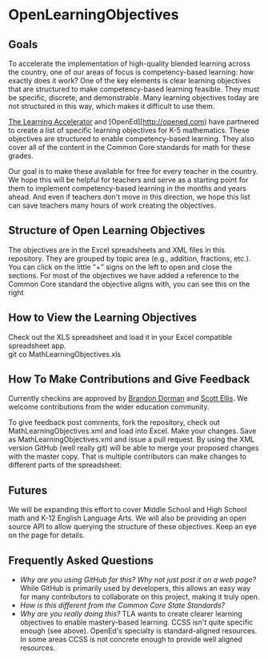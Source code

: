 # OpenLearningObjectives

## Goals
To accelerate the implementation of high-quality blended 
learning across the country, one of our areas of focus is competency-based 
learning: how exactly does it work? One of the key elements is clear learning 
objectives that are structured to make competency-based learning feasible. 
They must be specific, discrete, and demonstrable. Many learning objectives 
today are not structured in this way, which makes it difficult to use them.

[The Learning Accelerator](http://thelearningaccerator.org) and [OpenEd][http://opened.com) have partnered  to create a list of specific learning objectives for K-5 mathematics. These objectives are structured  to enable competency-based learning.  They also cover all of the content in the 
Common Core standards for math for these grades.

Our goal is to make these available for free for every teacher 
in the country. We hope this will be helpful for teachers and serve as a starting 
point for them to implement competency-based learning in the months and years ahead. 
And even if teachers don't move in this direction, we hope this list can save teachers 
many hours of work creating the objectives.

## Structure of Open Learning Objectives
The objectives are in the Excel spreadsheets and XML files in this repository. They are grouped by topic area 
(e.g., addition, fractions, etc.). You can click on the little "+" signs on the 
left to open and close the sections. For most of the objectives we have added a 
reference to the Common Core standard the objective aligns with, you can see this 
on the right

## How to View the Learning Objectives 
Check out the XLS spreadsheet and load it in your Excel compatible spreadsheet app.  
  git co MathLearningObjectives.xls

## How To Make Contributions and Give Feedback  

Currently checkins are approved by [Brandon Dorman](mailto:brandon@opened.com) and [Scott Ellis](scott@thelearningaccelerator.org).  We welcome contributions from the wider education community. 

To give feedback post comments,  fork the repository, check out MathLearningObjectives.xml and load into Excel. Make your changes.  Save as MathLearningObjectives.xml and issue a pull request.  By using the XML version GitHub (well really git) will be able to merge your proposed changes with the master copy.  That is multiple contributors can make changes to different parts of the spreadsheet.

## Futures 
We will be expanding this effort to cover Middle School and High School math and K-12 English Language Arts.  We will also be providing an open source API to allow querying the structure of these objectives.   Keep an eye on the page for details. 

## Frequently Asked Questions
* *Why are you using GitHub for this? Why not just post it on a web page?*
While GitHub is primarily used by developers, this allows an easy way for many contributors to collaborate on this project, making it truly open.
* *How is this different from the Common Core State Standards?*
* *Why are you really doing this?*
TLA wants to create clearer learning objectives to enable mastery-based learning.  CCSS isn't quite specific enough (see above).  OpenEd's specialty is standard-aligned resources. In some areas CCSS is not concrete enough to provide well aligned resources.  
